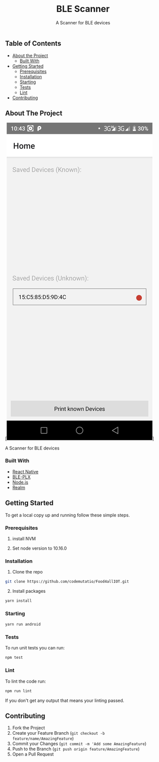 <br />
<p align="center">

  <h1 align="center">BLE Scanner</h1>

  <p align="center">
    A Scanner for BLE devices
    <br />
    <br />
  </p>
</p>

<!-- TABLE OF CONTENTS -->
## Table of Contents

* [About the Project](#about-the-project)
  * [Built With](#built-with)
* [Getting Started](#getting-started)
  * [Prerequisites](#prerequisites)
  * [Installation](#installation)
  * [Starting](#starting)
  * [Tests](#tests)
  * [Lint](#lint)
* [Contributing](#contributing)



<!-- ABOUT THE PROJECT -->
## About The Project

[<img src="image\Home.png" alt="homepage" >]

A Scanner for BLE devices

### Built With

* [React Native](https://reactnative.dev/)
* [BLE-PLX](https://github.com/Polidea/react-native-ble-plx)
* [Node.js](https://nodejs.org/en/)
* [Realm](https://realm.io/)


<!-- GETTING STARTED -->
## Getting Started

To get a local copy up and running follow these simple steps.

### Prerequisites

1. install NVM

2. Set node version to 10.16.0


### Installation

1. Clone the repo
```sh
git clone https://github.com/codemutatio/Food4allIOT.git
```
2. Install packages
```sh
yarn install
```

### Starting

```sh
yarn run android
```

### Tests

To run unit tests you can run:

```sh
npm test
```

### Lint
To lint the code run:

```sh
npm run lint
```
If you don't get any output that means your linting passed.


<!-- CONTRIBUTING -->
## Contributing
<!--
Contributions are what make the open source community such an amazing place to be learn, inspire, and create. Any contributions you make are **greatly appreciated**.
-->

1. Fork the Project
2. Create your Feature Branch (`git checkout -b feature/name/AmazingFeature`)
3. Commit your Changes (`git commit -m 'Add some AmazingFeature`)
4. Push to the Branch (`git push origin feature/AmazingFeature`)
5. Open a Pull Request
